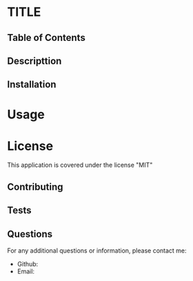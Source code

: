 # TITLE

## Table of Contents





## Descripttion


## Installation 

# Usage 


# License 
This application is covered under the license "MIT"

## Contributing 


## Tests 


## Questions 
For any additional questions or information, please contact me:
- Github:
- Email: